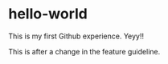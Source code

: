 # hello-world
This is my first Github experience. Yeyy!!

This is after a change in the feature guideline.
